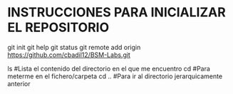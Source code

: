 # INSTRUCCIONES PARA INICIALIZAR EL REPOSITORIO
git init
git help
git status
git remote add origin https://github.com/cbadil12/BSM-Labs.git

ls #Lista el contenido del directorio en el que me encuentro
cd <directorio> #Para meterme en el fichero/carpeta
cd .. #Para ir al directorio jerarquicamente anterior
